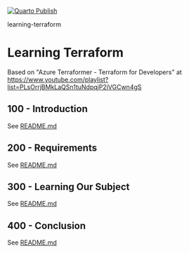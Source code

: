 [![Quarto Publish](https://github.com/vanHeemstraSystems/learning-terraform/actions/workflows/publish.yml/badge.svg)](https://github.com/vanHeemstraSystems/learning-terraform/actions/workflows/publish.yml)

learning-terraform
# Learning Terraform

Based on "Azure Terraformer - Terraform for Developers" at https://www.youtube.com/playlist?list=PLsOrrjBMkLaQSn1tuNdpqjP2iVGCwn4gS

## 100 - Introduction

See [README.md](./100/README.md)

## 200 - Requirements

See [README.md](./200/README.md)

## 300 - Learning Our Subject

See [README.md](./300/README.md)

## 400 - Conclusion

See [README.md](./400/README.md)
